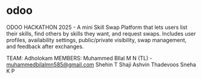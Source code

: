 # odoo
ODOO HACKATHON 2025 - A mini Skill Swap Platform that lets users list their skills, find others by skills they want, and request swaps. Includes user profiles, availability settings, public/private visibility, swap management, and feedback after exchanges.

TEAM: Adholokam
MEMBERS:
 Muhammed BIlal M N (TL) -  muhammedbilalmn585@gmail.com
 Shehin T Shaji
 Ashvin Thadevoos
 Sneha K P
